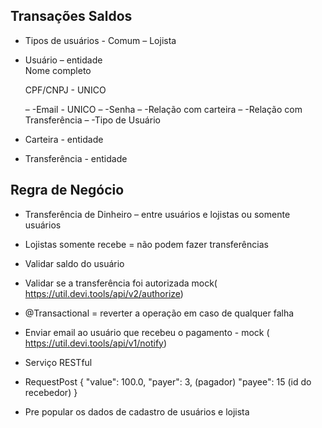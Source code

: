 ## Transações Saldos


- Tipos de usuários - Comum – Lojista
- Usuário – entidade  
	Nome completo

	CPF/CNPJ - UNICO

	– -Email - UNICO
	– -Senha
	– -Relação com carteira 
	– -Relação com Transferência
	– -Tipo de Usuário

- Carteira - entidade
- Transferência - entidade 

## Regra de Negócio 
- Transferência de Dinheiro – entre usuários e lojistas ou somente usuários
- Lojistas somente recebe = não podem fazer transferências

- Validar saldo do usuário
- Validar se a transferência foi autorizada  mock( https://util.devi.tools/api/v2/authorize)

- @Transactional = reverter a operação em caso de qualquer falha
- Enviar email ao usuário que recebeu o pagamento -  mock ( https://util.devi.tools/api/v1/notify)
- Serviço RESTful

- RequestPost
{
  "value": 100.0,
  "payer": 3, (pagador)
  "payee": 15 (id do recebedor)
}

- Pre popular os dados de cadastro de usuários e lojista




